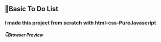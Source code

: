 ## :memo:Basic To Do List 

### I made this project from scratch with html-css-PureJavascript

##### :point_down:Browser Preview


